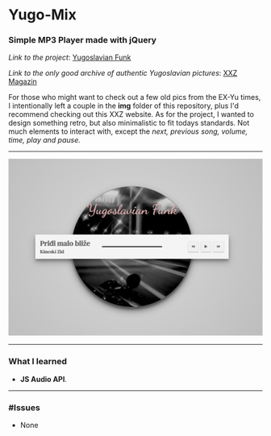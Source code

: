 
# Yugo-Mix
### Simple MP3 Player made with jQuery

*Link to the project*: [Yugoslavian Funk](https://sabanovics.com/YugoMix/)

*Link to the only good archive of authentic Yugoslavian pictures*: [XXZ Magazin](https://www.xxzmagazin.com/)

For those who might want to check out a few old pics from the EX-Yu times, I intentionally left a couple in the **img** folder of this repository, plus I'd recommend checking out this XXZ website. As for the project, I wanted to design something retro, but also minimalistic to fit todays standards. Not much elements to interact with, except the *next, previous song, volume, time, play and pause.* 

 ___
![Project Image](https://raw.githubusercontent.com/SeadSabanovic/Yugo-Mix/main/img/snip1.PNG)
___

### What I learned
* **JS Audio API**.

___
### #Issues
* None

